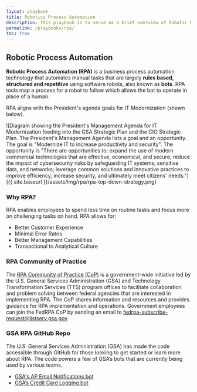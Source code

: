 ```yaml
---
layout: playbook
title: Robotics Process Automation
description: This playbook is to serve as a brief overview of Robotic Process Automation and provide resources to sample 'bots,' GSA's github page, and resources.
permalink: /playbooks/rpa/
toc: true
---
```


## Robotic Process Automation

**Robotic Process Automation (RPA)** is a business process automation technology that automates manual tasks that are largely **rules based, structured and repetitive** using software robots, also known as **bots**.  RPA tools map a process for a robot to follow which allows the bot to operate in place of a human.

RPA aligns with the President's agenda goals for IT Modernization (shown below).

![Diagram showing the President's Management Agenda for IT Modernization feeding into the GSA Strategic Plan and the CIO Strategic Plan. The President's Management Agenda lists a goal and an opportunity. The goal is "Modernize IT to increase productivity and security". The opportunity is "There are opportunities to: expand the use of modern commercial technologies that are effective, economical, and secure; reduce the impact of cybersecurity risks by safeguarding IT systems, sensitive data, and networks; leverage common solutions and innovative practices to improve efficiency, increase security, and ultimately meet citizens' needs."]({{ site.baseurl }}/assets/img/rpa/rpa-top-down-strategy.png)


### Why RPA?

RPA enables employees to spend less time on routine tasks and focus more on challenging tasks on hand. RPA allows for:

- Better Customer Experience
- Minimal Error Rates
- Better Management Capabilities
- Transactional to Analytical Culture


### RPA Community of Practice

The [RPA Community of Practice (CoP)](https://digital.gov/communities/rpa/) is a government-wide initiative led by the U.S. General Services Administration (GSA) and Technology Transformation Services (TTS) program offices to facilitate collaboration and problem solving between federal agencies that are interested in implementing RPA. The CoP shares information and resources and provides guidance for RPA implementation and operations. Government employees can join the FedRPA CoP by sending an email to [fedrpa-subscribe-request@listserv.gsa.gov](mailto:fedrpa-subscribe-request@listserv.gsa.gov).


### GSA RPA GitHub Repo

The U.S. General Services Administration (GSA) has made the code accessible through GitHub for those looking to get started or learn more about RPA. The code powers a few of GSA’s bots that are currently being used by various teams.

- [GSA's AP Email Notifications bot ](https://github.com/GSA/AP-Email-Notifications)
- [GSA’s Credit Card Logging bot](https://github.com/GSA/Credit_Card_Logging_Bot)
